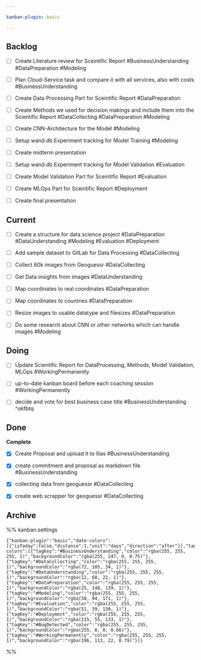 ```yaml
---

kanban-plugin: basic

---
```


## Backlog

- [ ] Create Literature review for Sceintific Report #BusinessUnderstanding #DataPreparation #Modeling
- [ ] Plan Cloud-Service task and compare it with all services, also with costs #BusinessUnderstanding
- [ ] Create Data Processing Part for Sceintific Report #DataPreparation
- [ ] Create Methods we used for decision makings and include them into the Scientific Report #DataCollecting  #DataPreparation #Modeling
- [ ] Create CNN-Architecture for the Model #Modeling
- [ ] Setup wand.db Experiment tracking for Model Training #Modeling
- [ ] Create midterm presentation
- [ ] Setup wand.db Experiment tracking for Model Validation #Evaluation
- [ ] Create Model Validation Part for Sceintific Report #Evaluation
- [ ] Create MLOps Part for Sceintific Report #Deployment
- [ ] Create final presentation


## Current

- [ ] Create a structure for data science project #DataPreparation #DataUnderstanding #Modeling #Evaluation #Deployment
- [ ] Add sample dataset to GitLab for Data Processing #DataCollecting
- [ ] Collect 60k images from Geoguessr #DataCollecting
- [ ] Get Data insights from images #DataUnderstanding
- [ ] Map coordinates to real coordinates #DataPreparation
- [ ] Map coordinates to countries #DataPreparation
- [ ] Resize images to usable datatype and filesizes #DataPreparation
- [ ] Do some research about CNN or other networks which can handle images #Modeling


## Doing

- [ ] Update Scientific Report for DataProcessing, Methods, Model Validation, MLOps #WorkingPermanently
- [ ] up-to-date kanban board before each coaching session #WorkingPermanently
- [ ] decide and vote for best business case title #BusinessUnderstanding ^okfbtq


## Done

**Complete**
- [x] Create Proposal and upload it to Ilias #BusinessUnderstanding
- [x] create commitment and proposal as markdown file #BusinessUnderstanding
- [x] collecting data from geoguessr #DataCollecting
- [x] create web scrapper for geoguessr #DataCollecting


## Archive





%% kanban:settings
```
{"kanban-plugin":"basic","date-colors":[{"isToday":false,"distance":1,"unit":"days","direction":"after"}],"tag-colors":[{"tagKey":"#BusinessUnderstanding","color":"rgba(255, 255, 255, 1)","backgroundColor":"rgba(255, 247, 0, 0.75)"},{"tagKey":"#DataCollecting","color":"rgba(255, 255, 255, 1)","backgroundColor":"rgba(72, 105, 34, 1)"},{"tagKey":"#DataUnderstanding","color":"rgba(255, 255, 255, 1)","backgroundColor":"rgba(12, 60, 22, 1)"},{"tagKey":"#DataPreparation","color":"rgba(255, 255, 255, 1)","backgroundColor":"rgba(25, 148, 139, 1)"},{"tagKey":"#Modeling","color":"rgba(255, 255, 255, 1)","backgroundColor":"rgba(50, 94, 171, 1)"},{"tagKey":"#Evaluation","color":"rgba(255, 255, 255, 1)","backgroundColor":"rgba(51, 39, 130, 1)"},{"tagKey":"#Deployment","color":"rgba(255, 255, 255, 1)","backgroundColor":"rgba(115, 55, 133, 1)"},{"tagKey":"#BugDetected","color":"rgba(255, 255, 255, 1)","backgroundColor":"rgba(255, 0, 0, 0.66)"},{"tagKey":"#WorkingPermanently","color":"rgba(255, 255, 255, 1)","backgroundColor":"rgba(196, 113, 22, 0.79)"}]}
```
%%